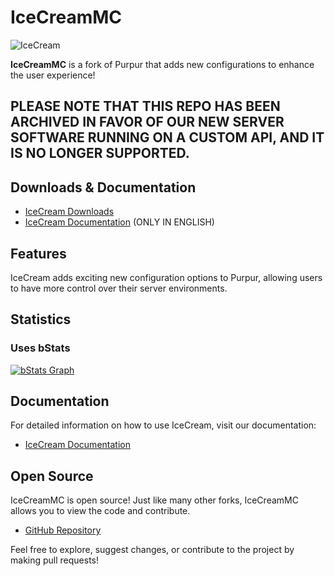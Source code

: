 # IceCreamMC
![IceCream](https://socialify.git.ci/IceCreamMC/IceCream/image?description=1&font=Source%20Code%20Pro&forks=1&issues=1&logo=https%3A%2F%2Fgithub.com%2FIceCreamMC%2F.github%2Fblob%2Fmain%2Flogo%2F153784457.png%3Fraw%3Dtrue&owner=1&pattern=Plus&pulls=1&stargazers=1&theme=Dark)

**IceCreamMC** is a fork of Purpur that adds new configurations to enhance the user experience!
## PLEASE NOTE THAT THIS REPO HAS BEEN ARCHIVED IN FAVOR OF OUR NEW SERVER SOFTWARE RUNNING ON A CUSTOM API, AND IT IS NO LONGER SUPPORTED.


## Downloads & Documentation

- [IceCream Downloads](https://icecreammc.xyz/downloads)
- [IceCream Documentation](https://docs.icecreammc.xyz) (ONLY IN ENGLISH)

## Features

IceCream adds exciting new configuration options to Purpur, allowing users to have more control over their server environments.

## Statistics
### Uses bStats
[![bStats Graph](https://bstats.org/signatures/server-implementation/IceCreamMC.svg)](https://bstats.org/plugin/server-implementation/IceCreamMC)

## Documentation

For detailed information on how to use IceCream, visit our documentation:
- [IceCream Documentation](https://docs.icecreammc.xyz)

## Open Source

IceCreamMC is open source! Just like many other forks, IceCreamMC allows you to view the code and contribute.

- [GitHub Repository](https://github.com/IceCreamMC)

Feel free to explore, suggest changes, or contribute to the project by making pull requests!
